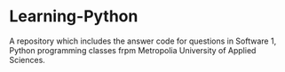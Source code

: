 # Learning-Python

A repository which includes the answer code for questions in Software 1, Python programming classes frpm Metropolia University of Applied Sciences.
